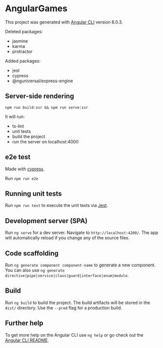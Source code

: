# AngularGames

This project was generated with [Angular CLI](https://github.com/angular/angular-cli) version 8.0.3.

Deleted packages:

- jasmine
- karma
- protractor

Added packages:

- jest
- cypress
- @nguniversal/express-engine

## Server-side rendering

`npm run build:ssr && npm run serve:ssr`

It will run:

- ts-lint
- unit tests
- build the project
- run the server on localhost:4000

## e2e test

Made with [cypress](https://www.cypress.io/).

Run `npm run e2e`

## Running unit tests

Run `npm run test` to execute the unit tests via [Jest](https://jestjs.io/).


## Development server (SPA)

Run `ng serve` for a dev server. Navigate to `http://localhost:4200/`. The app will automatically reload if you change any of the source files.

## Code scaffolding

Run `ng generate component component-name` to generate a new component. You can also use `ng generate directive|pipe|service|class|guard|interface|enum|module`.

## Build

Run `ng build` to build the project. The build artifacts will be stored in the `dist/` directory. Use the `--prod` flag for a production build.

## Further help

To get more help on the Angular CLI use `ng help` or go check out the [Angular CLI README](https://github.com/angular/angular-cli/blob/master/README.md).
